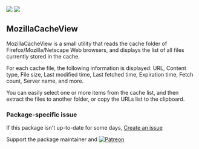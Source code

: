 [![](https://img.shields.io/chocolatey/v/mozillacacheview?color=green&label=mozillacacheview)](https://chocolatey.org/packages/mozillacacheview) [![](https://img.shields.io/chocolatey/dt/mozillacacheview)](https://chocolatey.org/packages/mozillacacheview)

## MozillaCacheView

MozillaCacheView is a small utility that reads the cache folder of Firefox/Mozilla/Netscape Web browsers, and displays the list of all files currently stored in the cache.

For each cache file, the following information is displayed: URL, Content type, File size, Last modified time, Last fetched time, Expiration time, Fetch count, Server name, and more.

You can easily select one or more items from the cache list, and then extract the files to another folder, or copy the URLs list to the clipboard.

### Package-specific issue
If this package isn't up-to-date for some days, [Create an issue](https://github.com/tunisiano187/Chocolatey-packages/issues/new/choose)

Support the package maintainer and [![Patreon](https://cdn.jsdelivr.net/gh/tunisiano187/Chocolatey-packages@d15c4e19c709e7148588d4523ffc6dd3cd3c7e5e/icons/patreon.png)](https://www.patreon.com/bePatron?u=39585820)
